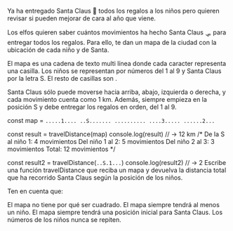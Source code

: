 Ya ha entregado Santa Claus 🎅 todos los regalos a los niños pero quieren revisar si pueden mejorar de cara al año que viene.

Los elfos quieren saber cuántos movimientos ha hecho Santa Claus 🛷 para entregar todos los regalos. Para ello, te dan un mapa de la ciudad con la ubicación de cada niño y de Santa.

El mapa es una cadena de texto multi línea donde cada caracter representa una casilla. Los niños se representan por números del 1 al 9 y Santa Claus por la letra S. El resto de casillas son .

Santa Claus sólo puede moverse hacia arriba, abajo, izquierda o derecha, y cada movimiento cuenta como 1 km. Además, siempre empieza en la posición S y debe entregar los regalos en orden, del 1 al 9.

const map = `.....1....
..S.......
..........
....3.....
......2...`

const result = travelDistance(map)
console.log(result) // -> 12 km
/*
De la S al niño 1: 4 movimientos
Del niño 1 al 2: 5 movimientos
Del niño 2 al 3: 3 movimientos
Total: 12 movimientos
*/

const result2 = travelDistance(`..S.1...`)
console.log(result2) // -> 2
Escribe una función travelDistance que reciba un mapa y devuelva la distancia total que ha recorrido Santa Claus según la posición de los niños.

Ten en cuenta que:

El mapa no tiene por qué ser cuadrado.
El mapa siempre tendrá al menos un niño.
El mapa siempre tendrá una posición inicial para Santa Claus.
Los números de los niños nunca se repiten.